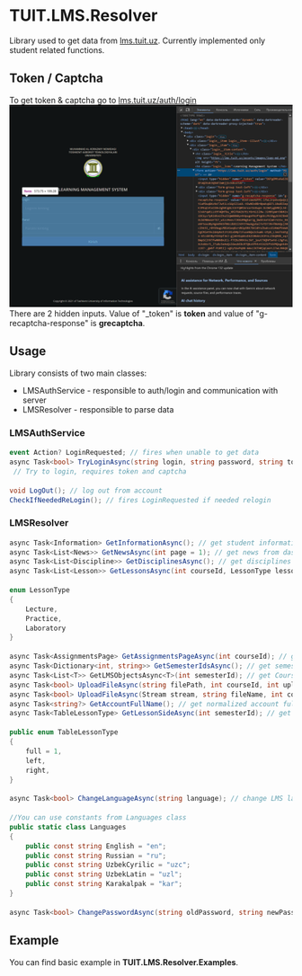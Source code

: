 # TUIT.LMS.Resolver
Library used to get data from [lms.tuit.uz](https://lms.tuit.uz). Currently implemented only student related functions.

## Token / Captcha
To get token & captcha go to [lms.tuit.uz/auth/login](https://lms.tuit.uz/auth/login)
![auth page](auth_page.png)
There are 2 hidden inputs. Value of "_token" is **token** and value of "g-recaptcha-response" is **grecaptcha**.

## Usage
Library consists of two main classes:
 - LMSAuthService - responsible to auth/login and communication with server
 - LMSResolver - responsible to parse data

### LMSAuthService
```csharp
event Action? LoginRequested; // fires when unable to get data
async Task<bool> TryLoginAsync(string login, string password, string token, string grecaptcha);
 // Try to login, requires token and captcha

void LogOut(); // log out from account
CheckIfNeededReLogin(); // fires LoginRequested if needed relogin
```

### LMSResolver
```csharp
async Task<Information> GetInformationAsync(); // get student information
async Task<List<News>> GetNewsAsync(int page = 1); // get news from dashboard page
async Task<List<Discipline>> GetDisciplinesAsync(); // get disciplines from Individual study plan page
async Task<List<Lesson>> GetLessonsAsync(int courseId, LessonType lessonType); // get all lessons 

enum LessonType
{
    Lecture,
    Practice,
    Laboratory
}

async Task<AssignmentsPage> GetAssignmentsPageAsync(int courseId); // get assignments (deadlines) page
async Task<Dictionary<int, string>> GetSemesterIdsAsync(); // get semester Ids with their names
async Task<List<T>> GetLMSObjectsAsync<T>(int semesterId); // get Course, Absence, TableLesson or Final
async Task<bool> UploadFileAsync(string filePath, int courseId, int uploadId); // upload deadline
async Task<bool> UploadFileAsync(Stream stream, string fileName, int courseId, int uploadId); // upload file (using stream)
async Task<string?> GetAccountFullName(); // get normalized account full name
async Task<TableLessonType> GetLessonSideAsync(int semesterId); // get current week lesson side (left or right)

public enum TableLessonType
{
    full = 1,
    left,
    right,
}

async Task<bool> ChangeLanguageAsync(string language); // change LMS language

//You can use constants from Languages class
public static class Languages
{
    public const string English = "en";
    public const string Russian = "ru";
    public const string UzbekCyrilic = "uzc";
    public const string UzbekLatin = "uzl";
    public const string Karakalpak = "kar";
}

async Task<bool> ChangePasswordAsync(string oldPassword, string newPassword); // change account password
```

## Example
You can find basic example in **TUIT.LMS.Resolver.Examples**.
